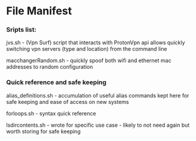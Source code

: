 # File Manifest


### Sripts list:

jvs.sh - (Vpn Surf) script that interacts with ProtonVpn api allows quickly switching vpn servers (type and location) from the command line

macchangerRandom.sh - quickly spoof both wifi and ethernet mac addresses to random configuration


### Quick reference and safe keeping

alias_definitions.sh - accumulation of useful alias commands kept here for safe keeping and ease of access on new systems

forloops.sh - syntax quick reference

lsdircontents.sh - wrote for specific use case - likely to not need again but worth storing for safe keeping

























